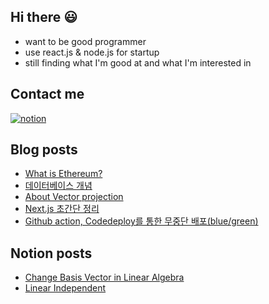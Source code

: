 ## Hi there 😃

- want to be good programmer
- use react.js & node.js for startup
- still finding what I'm good at and what I'm interested in

## Contact me

[<img alt="notion" src="https://img.shields.io/badge/notion-%231DA1F2.svg?&style=for-the-badge&logo=notion&logoColor=white" />](https://www.notion.so/3c426cbb0bbb49a185f772db55f78de8)

## Blog posts
<!-- BLOG-POST-LIST:START -->
- [What is Ethereum?](https://cc665606656.medium.com/what-is-ethereum-2c5d831fb51c?source=rss-bd0b2168c52a------2)
- [데이터베이스 개념](https://cc665606656.medium.com/%EB%8D%B0%EC%9D%B4%ED%84%B0%EB%B2%A0%EC%9D%B4%EC%8A%A4-%EA%B0%9C%EB%85%90-350cca4bf3e8?source=rss-bd0b2168c52a------2)
- [About Vector projection](https://medium.com/the-breakthrough/about-vector-projection-e1417a9ccd28?source=rss-bd0b2168c52a------2)
- [Next.js 초간단 정리](https://cc665606656.medium.com/next-js-%EC%B4%88%EA%B0%84%EB%8B%A8-%EC%A0%95%EB%A6%AC-d75ad48d6a18?source=rss-bd0b2168c52a------2)
- [Github action, Codedeploy를 통한 무중단 배포(blue/green)](https://cc665606656.medium.com/github-action-codedeploy%EB%A5%BC-%ED%86%B5%ED%95%9C-%EB%AC%B4%EC%A4%91%EB%8B%A8-%EB%B0%B0%ED%8F%AC-blue-green-dbeaccd14677?source=rss-bd0b2168c52a------2)
<!-- BLOG-POST-LIST:END -->

## Notion posts
- [Change Basis Vector in Linear Algebra](https://www.notion.so/Change-Basis-Vector-c652cc70718044b6bbb250fda59814f4)
- [Linear Independent](https://www.notion.so/Linear-Independent-74772f6963674f0e95191a1fc00f393a)

